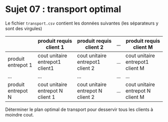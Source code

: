 # Sujet 07 : transport optimal

Le fichier `transport.csv` contient les données suivantes (les séparateurs y sont des virgules)

|| produit requis client 1|  produit requis client 2|...| produit requis client M|
|--|--|--|--|--|
|produit entrepot 1 | cout unitaire entrepot1 client1 | cout unitaire entrepot1 client 2 | ... | cout unitaire entrepot1 client M|
|...|...|...|...|...|
|produit entrepot N | cout unitaire entrepot N client 1 | cout unitaire entrepot N client 2 | ... | cout unitaire entrepot N client M|

Déterminer le plan optimal de transport pour desservir tous les clients à moindre cout.
